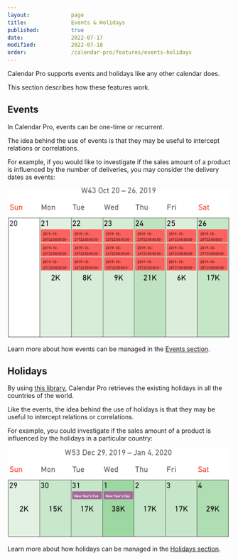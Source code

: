 ```yaml
---
layout:             page
title:              Events & Holidays
published:          true
date:               2022-07-17
modified:           2022-07-18
order:              /calendar-pro/features/events-holidays
---
```


Calendar Pro supports events and holidays like any other calendar does.

This section describes how these features work.

## Events
In Calendar Pro, events can be one-time or recurrent.

The idea behind the use of events is that they may be useful to intercept relations or correlations.

For example, if you would like to investigate if the sales amount of a product is influenced by the number of deliveries, you may consider the delivery dates as events:

<img src="images/events.png" width="500" alt="Events in Calendar pro">

Learn more about how events can be managed in the [Events section](../options/events/index.md).

## Holidays
By using [this library](https://commenthol.github.io/date-holidays/), Calendar Pro retrieves the existing holidays in all the countries of the world.

Like the events, the idea behind the use of holidays is that they may be useful to intercept relations or correlations.

For example, you could investigate if the sales amount of a product is influenced by the holidays in a particular country:

<img src="images/holidays.png" width="500" alt="Holidays in Calendar pro">

Learn more about how holidays can be managed in the [Holidays section](../options/holidays/index.md).